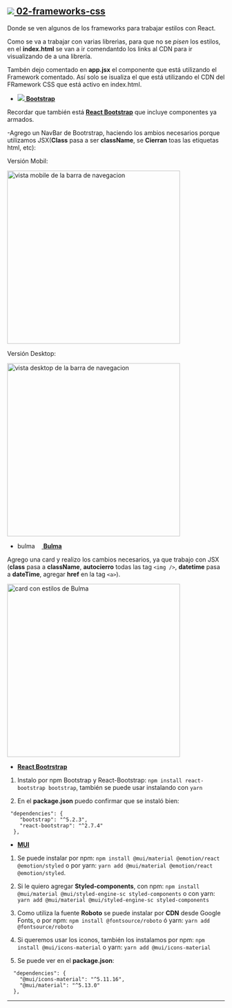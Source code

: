 ## [<img src="https://img.icons8.com/ios-filled/30/null/opened-folder.png"/> **02-frameworks-css**](https://github.com/eugenia1984/React-con-JonMircha/tree/main/proyects/02-frameworks-css)

Donde se ven algunos de los frameworks para trabajar estilos con React.

Como se va a trabajar con varias librerìas, para que no se _pisen_ los estilos, en el **index.html** se van a ir comendantdo los links al CDN para ir visualizando de a una librería.

Tambén dejo comentado en **app.jsx** el componente que está utilizando el Framework comentado. Así solo se isualiza el que está utilizando el CDN del FRamework CSS que está activo en index.html.

- [<img src="https://img.icons8.com/color/36/null/bootstrap.png"/> **Bootstrap**](https://getbootstrap.com/)

Recordar que también está [**React Bootstrap**](https://react-bootstrap.github.io/) que incluye componentes ya armados.

-Agrego un NavBar de Bootrstrap, haciendo los ambios necesarios porque utilizamos JSX(**Class** pasa a ser **className**, se **Cierran** toas las etiquetas html, etc):

Versión Mobil:

<img src="https://github.com/eugenia1984/React-con-JonMircha/assets/72580574/2fa3900c-26b4-4e6e-8c20-eff02a1d6bd5" width="400" alt="vista mobile de la barra de navegacion">

Versión Desktop:

<img src="https://github.com/eugenia1984/React-con-JonMircha/assets/72580574/b8f7c4c2-820e-48a9-a253-99e370294995" width="400" alt="vista desktop de la barra de navegacion">

- [<img src="https://bulma.io/images/bulma-logo.png" alt="bulma icon" width="56" height="14"/> **Bulma**](https://bulma.io/)

Agrego una card y realizo los cambios necesarios, ya que trabajo con JSX (**class** pasa a **className**, **autocierro** todas las tag `<img />`, **datetime** pasa a **dateTime**, agregar **href** en la tag `<a>`).


<img src="https://github.com/eugenia1984/React-con-JonMircha/assets/72580574/a96d5e18-fa18-4684-ac98-c7548973ba6d" width="400" alt="card con estilos de Bulma">

- [**React Bootrstrap**](https://react-bootstrap.github.io/)

1. Instalo por npm Bootstrap y React-Bootstrap: `npm install react-bootstrap bootstrap`, también se puede usar instalando con `yarn`

2. En el **package.json** puedo confirmar que se instaló bien:

```
 "dependencies": {
    "bootstrap": "^5.2.3",
    "react-bootstrap": "^2.7.4"
  },
```

- [**MUI**](https://mui.com/)

1. Se puede instalar por npm: `npm install @mui/material @emotion/react @emotion/styled` o por yarn: `yarn add @mui/material @emotion/react @emotion/styled`.

2. Si le quiero agregar **Styled-components**, con npm: `npm install @mui/material @mui/styled-engine-sc styled-components` o con yarn: `yarn add @mui/material @mui/styled-engine-sc styled-components`

3. Como utiliza la fuente **Roboto** se puede instalar por **CDN** desde Google Fonts, o por npm: `npm install @fontsource/roboto` ó yarn: `yarn add @fontsource/roboto`

4. Si queremos usar los iconos, también los instalamos por npm: `npm install @mui/icons-material` o yarn: `yarn add @mui/icons-material`

5. Se puede ver en el **package.json**:

```
  "dependencies": {
    "@mui/icons-material": "^5.11.16",
    "@mui/material": "^5.13.0"
  },
```

---